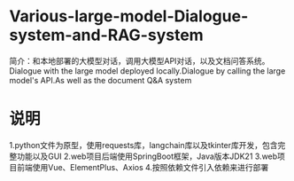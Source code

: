 # Various-large-model-Dialogue-system-and-RAG-system
简介：和本地部署的大模型对话，调用大模型API对话，以及文档问答系统。
Dialogue with the large model deployed locally.Dialogue by calling the large model's API.As well as the document Q&A system
# 说明
1.python文件为原型，使用requests库，langchain库以及tkinter库开发，包含完整功能以及GUI
2.web项目后端使用SpringBoot框架，Java版本JDK21
3.web项目前端使用Vue、ElementPlus、Axios
4.按照依赖文件引入依赖来进行部署
